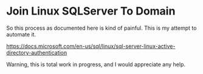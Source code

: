 # Join Linux SQLServer To Domain

So this process as documented here is kind of painful. This is my attempt to automate it. 

https://docs.microsoft.com/en-us/sql/linux/sql-server-linux-active-directory-authentication

Warning, this is total work in progress, and I would appreciate any help. 
